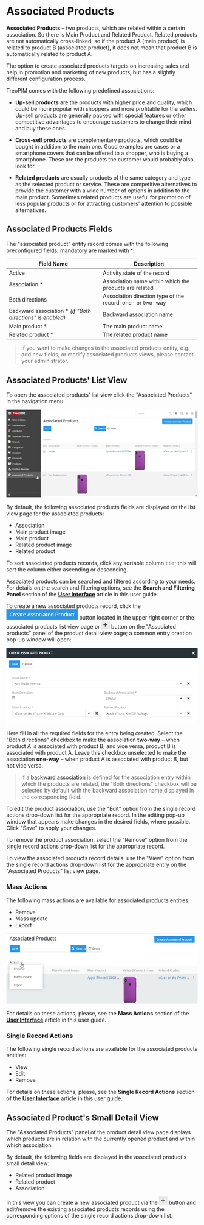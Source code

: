 # Associated Products

**Associated Products** – two products, which are related within a certain association. So there is Main Product and Related Product. Related products are not automatically cross-linked, so if the product A (main product) is related to product B (associated product), it does not mean that product B is automatically related to product A. 

The option to create associated products targets on increasing sales and help in promotion and marketing of new products, but has a slightly different configuration process.

TreoPIM comes with the following predefined associations:

- **Up-sell products** are the products with higher price and quality, which could be more popular with shoppers and more profitable for the sellers. Up-sell products are generally packed with special features or other competitive advantages to encourage customers to change their mind and buy these ones. 

- **Cross-sell products** are complementary products, which could be bought in addition to the main one. Good examples are cases or a smartphone covers that can be offered to a shopper, who is buying a smartphone. These are the products the customer would probably also look for.

- **Related products** are usually products of the same category and type as the selected product or service. These are competitive alternatives to provide the customer with a wide number of options in addition to the main product. Sometimes related products are useful for promotion of less popular products or for attracting customers' attention to possible alternatives.

## Associated Products Fields

The "associated product" entity record comes with the following preconfigured fields; mandatory are marked with *:

| **Field Name**           | **Description**                   |
|--------------------------|-----------------------------------|
| Active                   | Activity state of the record      |
| Association *            | Association name within which the products are related           |
| Both directions          | Association direction type of the record: one- or two-way      |
| Backward association * *(if "Both directions" is enabled)*   | Backward association name         |
| Main product *           | The main product name |
| Related product *           | The related product name |

>If you want to make changes to the associated products entity, e.g. add new fields, or modify associated products views, please contact your administrator.<br/>

## Associated Products' List View

To open the associated products' list view click the "Associated Products" in the navigation menu:

![Associated products list view page](../../_assets/associated-products/ap-list-view.jpg)

By default, the following associated products fields are displayed on the list view page for the associated products:

- Association
- Main product image
- Main product
- Related product image
- Related product

To sort associated products records, click any sortable column title; this will sort the column either ascending or descending.

Associated products can be searched and filtered according to your needs. For details on the search and filtering options, see the **Search and Filtering Panel** section of the [**User Interface**](https://treopim.com/help/user-interface#search-and-filtering-panel) article in this user guide.

To create a new associated products record, click the ![Add button](../../_assets/associated-products/create-ap-button.jpg) button located in the upper right corner or the associated products list view page or ![Add button](../../_assets/associated-products/add-button.jpg) button on the "Associated products" panel of the product detail view page; a common entry creation pop-up window will open:

![Associated product creation](../../_assets/associated-products/ap-create.jpg)

Here fill in all the required fields for the entry being created. Select the "Both directions" checkbox to make the association **two-way** – when product A is associated with product B; and vice versa, product B is associated with product A. Leave this checkbox unselected to make the association **one-way** – when product A is associated with product B, but not vice versa.

> If a [backward association](https://treopim.com/help/associations) is defined for the association entry within which the products are related, the "Both directions" checkbox will be selected by default with the backward association name displayed in the corresponding field.<br/>

To edit the product association, use the "Edit" option from the single record actions drop-down list for the appropriate record. In the editing pop-up window that appears make changes in the desired fields, where possible. Click "Save" to apply your changes.

To remove the product association, select the "Remove" option from the single record actions drop-down list for the appropriate record.

To view the associated products record details, use the "View" option from the single record actions drop-down list for the appropriate entry on the "Associated Products" list view page. 

### Mass Actions

The following mass actions are available for associated products entities:
- Remove
- Mass update
- Export

![Associations mass actions](../../_assets/associated-products/ap-mass-actions.jpg)

For details on these actions, please, see the **Mass Actions** section of the [**User Interface**](https://treopim.com/help/user-interface#mass-actions) article in this user guide.

### Single Record Actions

The following single record actions are available for the associated products entities:
- View
- Edit
- Remove
  
For details on these actions, please, see the **Single Record Actions** section of the [**User Interface**](https://treopim.com/help/user-interface#single-record-actions) article in this user guide.

## Associated Product's Small Detail View

The "Associated Products" panel of the product detail view page displays which products are in relation with the currently opened product and within which association.

By default, the following fields are displayed in the associated product's small detail view:

- Related product image
- Related product
- Association
  
In this view you can create a new associated product via the ![Add button](../../_assets/associated-products/add-button.jpg) button and edit/remove the existing associated products records using the corresponding options of the single record actions drop-down list.

